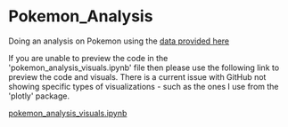 # Pokemon_Analysis
Doing an analysis on Pokemon using the [data provided here](https://github.com/lgreski/pokemonData)

If you are unable to preview the code in the 'pokemon_analysis_visuals.ipynb' file then please use
the following link to preview the code and visuals. There is a current issue with GitHub not
showing specific types of visualizations - such as the ones I use from the 'plotly' package.

[pokemon_analysis_visuals.ipynb](https://nbviewer.jupyter.org/github/calvintirrell/Pokemon_Analysis/blob/main/pokemon_analysis_visuals.ipynb)

